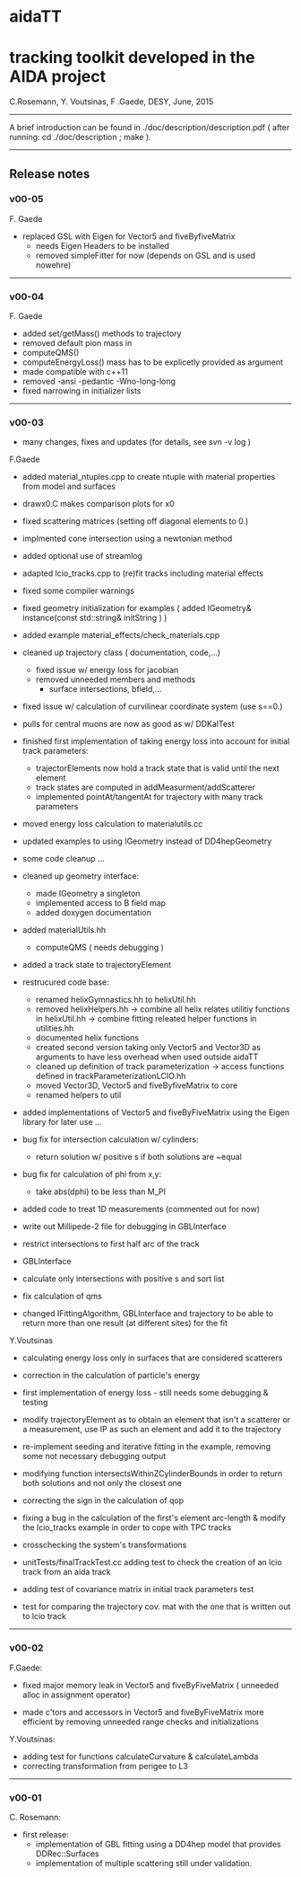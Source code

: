 # aidaTT 
# tracking toolkit developed in the AIDA project

C.Rosemann, Y. Voutsinas, F .Gaede, DESY, June, 2015

----------------------------------------------

A brief introduction can be found in ./doc/description/description.pdf
( after running:  cd ./doc/description ;  make ).


----------------------------------------------
## Release notes


### v00-05 
  
F. Gaede
- replaced GSL with Eigen for Vector5 and fiveByfiveMatrix
  - needs Eigen Headers to be installed
  - removed simpleFitter for now (depends on GSL and is used nowehre)


----------------------------------------------
  
###  v00-04
  

F. Gaede
   - added set/getMass() methods to trajectory
   - removed default pion mass in
   - computeQMS()
   - computeEnergyLoss() mass has to be explicetly provided as argument
   - made compatible with c++11
   - removed -ansi -pedantic -Wno-long-long
   - fixed narrowing in initializer lists

----------------------------------------------
  
###  v00-03
  
 
 - many changes, fixes and updates (for details, see svn -v log )
 

F.Gaede

 - added material_ntuples.cpp to create ntuple with material
   properties from model and surfaces
 - drawx0.C makes comparison plots for x0 
 
 - fixed scattering matrices 
   (setting off diagonal elements to 0.)

 - implmented cone intersection 
   using a newtonian method

  - added optional use of streamlog
  -  adapted lcio\_tracks.cpp to (re)fit
    tracks including material effects
   - fixed some compiler warnings
  - fixed geometry initialization for examples
   ( added  IGeometry& instance(const std::string& initString ) )
  - added example material\_effects/check_materials.cpp

  - cleaned up trajectory class ( documentation, code,...)
    - fixed issue w/ energy loss for jacobian
    - removed unneeded members and methods
      - surface intersections, bfield,...

  - fixed issue w/ calculation of curvilinear coordinate system (use s==0.)
  - pulls for central muons are now as good as w/ DDKalTest

 - finished first implementation of taking energy loss into account for
   initial track parameters:
     - trajectorElements now hold a track state that is valid until the next element
     - track states are computed in addMeasurment/addScatterer
   - implemented pointAt/tangentAt for trajectory with many track parameters
 - moved energy loss calculation to materialutils.cc
 - updated examples to using IGeometry instead of DD4hepGeometry
 - some code cleanup ...

  - cleaned up geometry interface:
    - made IGeometry a singleton
    - implemented access to B field map
    - added doxygen documentation
  - added materialUtils.hh
    - computeQMS ( needs debugging )
  - added a track state to trajectoryElement

  - restrucured code base:
    - renamed helixGymnastics.hh to helixUtil.hh
    - removed helixHelpers.hh
      -> combine all helix relates utilitiy functions in helixUtil.hh
      -> combine fitting releated helper functions in utilities.hh   
    - documented helix functions
    - created second version taking only Vector5 and Vector3D as
      arguments to have less overhead when used outside aidaTT
    - cleaned up definition of track parameterization 
       -> access functions defined in trackParameterizationLCIO.hh
    - moved Vector3D, Vector5 and fiveByfiveMatrix to core
    - renamed helpers to util
   - added implementations of Vector5 and fiveByFiveMatrix
      using the Eigen library for later use  ...

   - bug fix for intersection calculation w/ cylinders:
      - return solution w/ positive s if both solutions
        are ~equal
   - bug fix for calculation of phi from x,y:
     - take abs(dphi) to be less than M_PI

   - added code to treat 1D measurements (commented out for now)
   - write out Millipede-2 file for debugging in GBLInterface

   - restrict intersections to first half arc of the track

   - GBLInterface
   - calculate only intersections with positive s and sort list
   - fix calculation of qms

  - changed IFittingAlgorithm, GBLInterface and
    trajectory to be able to return more than one result
    (at different sites) for the fit

Y.Voutsinas

  - calculating energy loss only in surfaces that are considered scatterers
  - correction in  the calculation of particle's energy
  - first implementation of energy loss - still needs some debugging & testing
  - modify trajectoryElement as to obtain an element that isn't a scatterer or a measurement, 
   use IP as such an element and add it to the trajectory

  - re-implement seeding and iterative fitting in the example, removing some not necessary debugging output

  - modifying function intersectsWithinZCylinderBounds in order to return both solutions and not only the closest one

  - correcting the sign in the calculation of qop

  -  fixing a bug in the calculation of the first's element arc-length & 
   modify the lcio_tracks example in order to cope with TPC tracks

  - crosschecking the system's transformations

  - unitTests/finalTrackTest.cc
    adding test to check the creation of an lcio track from an aida track
  - adding test of covariance matrix in initial track parameters test
  - test for comparing the trajectory cov. mat with the one that is written out to lcio track

----------------------------------------------

  
###  v00-02
  
F.Gaede:
 - fixed major memory leak in Vector5 and fiveByFiveMatrix 
   ( unneeded alloc in assignment operator)

 - made c'tors and accessors in Vector5 and fiveByFiveMatrix 
   more efficient by removing unneeded range checks and
   initializations

Y.Voutsinas:
 -  adding test for functions calculateCurvature & calculateLambda
 -  correcting transformation from perigee to L3

----------------------------------------------

  
###  v00-01 

C. Rosemann:
- first release:
   - implementation of GBL fitting using a DD4hep model that provides DDRec::Surfaces
   - implementation of multiple scattering still under validation.

